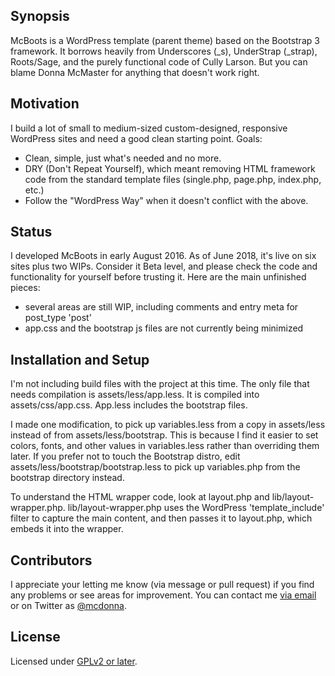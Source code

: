 ## Synopsis

McBoots is a WordPress template (parent theme) based on the Bootstrap 3 framework. It borrows heavily from Underscores (_s), UnderStrap (_strap), Roots/Sage, and the purely functional code of Cully Larson. But you can blame Donna McMaster for anything that doesn't work right.

## Motivation

I build a lot of small to medium-sized custom-designed, responsive WordPress sites and need a good clean starting point. Goals:

* Clean, simple, just what's needed and no more. 
* DRY (Don't Repeat Yourself), which meant removing HTML framework code from the standard template files (single.php, page.php, index.php, etc.)
* Follow the "WordPress Way" when it doesn't conflict with the above. 

## Status

I developed McBoots in early August 2016. As of June 2018, it's live on six sites plus two WIPs. Consider it Beta level, and please check the code and functionality for yourself before trusting it. Here are the main unfinished pieces: 

* several areas are still WIP, including comments and entry meta for post_type 'post'
* app.css and the bootstrap js files are not currently being minimized

## Installation and Setup

I'm not including build files with the project at this time. The only file that needs compilation is assets/less/app.less. It is compiled into assets/css/app.css. App.less includes the bootstrap files. 

I made one modification, to pick up variables.less from a copy in assets/less instead of from assets/less/bootstrap. This is because I find it easier to set colors, fonts, and other values in variables.less rather than overriding them later. If you prefer not to touch the Bootstrap distro, edit assets/less/bootstrap/bootstrap.less to pick up variables.php from the bootstrap directory instead. 

To understand the HTML wrapper code, look at layout.php and lib/layout-wrapper.php. lib/layout-wrapper.php uses the WordPress 'template_include' filter to capture the main content, and then passes it to layout.php, which embeds it into the wrapper. 

## Contributors

I appreciate your letting me know (via message or pull request) if you find any problems or see areas for improvement. You can contact me [via email](https://www.donnamcmaster.com/contact/ "at my website") or on Twitter as [@mcdonna](https://twitter.com/mcdonna). 

## License

Licensed under [GPLv2 or later](https://www.gnu.org/licenses/gpl-2.0.html).
